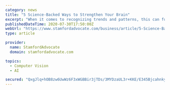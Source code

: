 ```yaml
---
category: news
title: "5 Science-Backed Ways to Strengthen Your Brain"
excerpt: "When it comes to recognizing trends and patterns, this can further break down into pattern and object recognition. The left hemisphere of your brain deals with object recognition, while the right deals with pattern recognition. With that said, in a 2010 ..."
publishedDateTime: 2020-07-30T17:50:00Z
webUrl: "https://www.stamfordadvocate.com/business/article/5-Science-Backed-Ways-to-Strengthen-Your-Brain-15445215.php"
type: article

provider:
  name: StamfordAdvocate
  domain: stamfordadvocate.com

topics:
  - Computer Vision
  - AI

secured: "QxgJlq+hOB8zw6UwWz6F3xWGBBir3jTDs/3MYDzaUL3r+KKE/E345BjcahnkyuBWGQeqoG/yiFsMO9TpfYGk6HrGL3BXW3isXbj/6f7HUFE4DiV2dpA7PqQmEqkEtJkeYzHVOqihIdzAG29nyj3yxzA+Jp0ug6w6+L4Qtnabixo9ZIV0Wv7UYwRug+qftDYkeg3tTWYSmpZiazhSlr0zauAw49LhDjihsoZBxdvz6y843SQ5+Mq3LKJHuIp/IVfAGPpCVXD8ppcsqRNB3lzunf2RXy9Mh5RruD95a4DOs/PjyaonCPOpo8KMXcGfBigjSFW451YOL1FJ0qxmrZqGbQ==;r5bJzLqDXhE92W5QwH7//A=="
---
```


